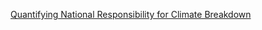 [Quantifying National Responsibility for Climate Breakdown](https://www.thelancet.com/journals/lanplh/article/PIIS2542-5196(20)30196-0/fulltext)